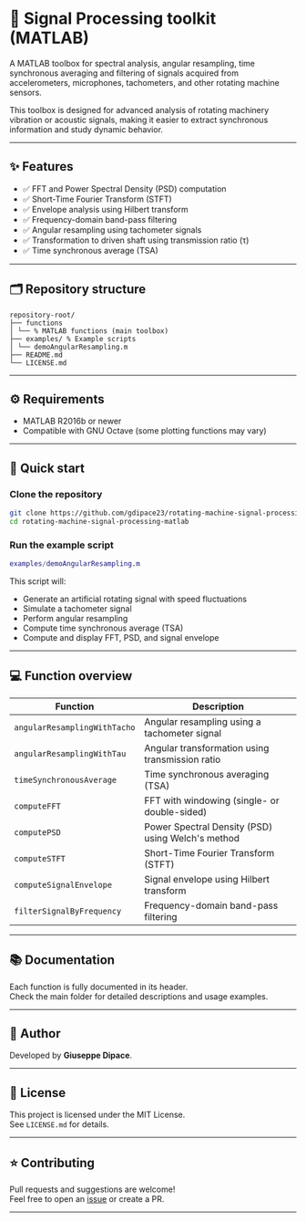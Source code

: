 # 🔧 Signal Processing toolkit (MATLAB)

A MATLAB toolbox for spectral analysis, angular resampling, time synchronous averaging and filtering of signals acquired from accelerometers, microphones, tachometers, and other rotating machine sensors.

This toolbox is designed for advanced analysis of rotating machinery vibration or acoustic signals, making it easier to extract synchronous information and study dynamic behavior.

---

## ✨ Features

- ✅ FFT and Power Spectral Density (PSD) computation
- ✅ Short-Time Fourier Transform (STFT)
- ✅ Envelope analysis using Hilbert transform
- ✅ Frequency-domain band-pass filtering
- ✅ Angular resampling using tachometer signals
- ✅ Transformation to driven shaft using transmission ratio (τ)
- ✅ Time synchronous average (TSA)

---

## 🗂️ Repository structure

```
repository-root/
├── functions
│ └── % MATLAB functions (main toolbox)
├── examples/ % Example scripts
│ └── demoAngularResampling.m
├── README.md
└── LICENSE.md
```

---

## ⚙️ Requirements

- MATLAB R2016b or newer
- Compatible with GNU Octave (some plotting functions may vary)

---

## 🚀 Quick start

### Clone the repository

```bash
git clone https://github.com/gdipace23/rotating-machine-signal-processing-matlab.git
cd rotating-machine-signal-processing-matlab
```

### Run the example script

```matlab
examples/demoAngularResampling.m
```

This script will:

- Generate an artificial rotating signal with speed fluctuations
- Simulate a tachometer signal
- Perform angular resampling
- Compute time synchronous average (TSA)
- Compute and display FFT, PSD, and signal envelope

---

## 💻 Function overview

| Function                    | Description                                           |
|-----------------------------|-------------------------------------------------------|
| `angularResamplingWithTacho`| Angular resampling using a tachometer signal         |
| `angularResamplingWithTau`  | Angular transformation using transmission ratio      |
| `timeSynchronousAverage`    | Time synchronous averaging (TSA)                     |
| `computeFFT`                | FFT with windowing (single- or double-sided)        |
| `computePSD`                | Power Spectral Density (PSD) using Welch's method   |
| `computeSTFT`               | Short-Time Fourier Transform (STFT)                  |
| `computeSignalEnvelope`     | Signal envelope using Hilbert transform             |
| `filterSignalByFrequency`   | Frequency-domain band-pass filtering                |

---

## 📚 Documentation

Each function is fully documented in its header.  
Check the main folder for detailed descriptions and usage examples.

---

## 👤 Author

Developed by **Giuseppe Dipace**.

---

## 📄 License

This project is licensed under the MIT License.  
See `LICENSE.md` for details.

---

## ⭐ Contributing

Pull requests and suggestions are welcome!  
Feel free to open an [issue](https://github.com/gdipace23/rotating-machine-signal-processing-matlab/issues) or create a PR.

---
